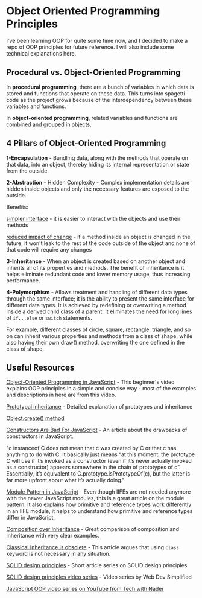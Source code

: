 # Object Oriented Programming Principles

I've been learning OOP for quite some time now, and I decided to make a repo of OOP principles for future reference. I will also include some technical explanations here.

## Procedural vs. Object-Oriented Programming

In **procedural programming**, there are a bunch of variables in which data is stored and functions that operate on these data. This turns into spagetti code as the project grows because of the interdependency between these variables and functions.

In **object-oriented programming**, related variables and functions are combined and grouped in objects.

## 4 Pillars of Object-Oriented Programming

**1-Encapsulation** - Bundling data, along with the methods that operate on that data, into an object, thereby hiding its internal representation or state from the outside.

**2-Abstraction** - Hidden Complexity - Complex implementation details are hidden inside objects and only the necessary features are exposed to the outside.

Benefits: 

<ins>simpler interface</ins> - it is easier to interact with the objects and use their methods

<ins>reduced impact of change</ins> - if a method inside an object is changed in the future, it won't leak to the rest of the code outside of the object and none of that code will require any changes

**3-Inheritance** - When an object is created based on another object and inherits all of its properties and methods. The benefit of inheritance is it helps eliminate redundant code and lower memory usage, thus increasing performance.

**4-Polymorphism** - Allows treatment and handling of different data types through the same interface; it is the ability to present the same interface for different data types. It is achieved by redefining or overwriting a method inside a derived child class of a parent. It eliminates the need for long lines of `if...else` or `switch` statements.

For example, different classes of circle, square, rectangle, triangle, and so on can inherit various properties and methods from a class of shape, while also having their own draw() method, overwriting the one defined in the class of shape.

## Useful Resources
[Object-Oriented Programming in JavaScript](https://www.youtube.com/watch?v=PFmuCDHHpwk&t=1073s) - This beginner's video explains OOP principles in a simple and concise way - most of the examples and descriptions in here are from this video.

[Prototypal inheritance](https://javascript.info/prototype-inheritance) - Detailed explanation of prototypes and inheritance

[Object.create() method](https://www.youtube.com/watch?v=MACDGu96wrA)

[Constructors Are Bad For JavaScript](https://tsherif.wordpress.com/2013/08/04/constructors-are-bad-for-javascript/) - An article about the drawbacks of constructors in JavaScript.

"c instanceof C does not mean that c was created by C or that c has anything to do with C. It basically just means “at this moment, the prototype C will use if it’s invoked as a constructor (even if it’s never actually invoked as a constructor) appears somewhere in the chain of prototypes of c”. Essentially, it’s equivalent to C.prototype.isPrototypeOf(c), but the latter is far more upfront about what it’s actually doing."

[Module Pattern in JavaScript](https://dev.to/tomekbuszewski/module-pattern-in-javascript-56jm) - Even though IIFEs are not needed anymore with the newer JavaScript modules, this is a great article on the module pattern. It also explains how primitive and reference types work differently in an IIFE module, it helps to understand how primitive and reference types differ in JavaScript.

[Composition over Inheritance](https://www.youtube.com/watch?v=wfMtDGfHWpA) - Great comparison of composition and inheritance with very clear examples.

[Classical Inheritance is obsolete](https://medium.com/javascript-scene/3-different-kinds-of-prototypal-inheritance-es6-edition-32d777fa16c9) - This article argues that using `class` keyword is not necessary in any situation.

[SOLID design principles](https://duncan-mcardle.medium.com/solid-principle-1-single-responsibility-javascript-5d9ce2c6f4a5) - Short article series on SOLID design principles

[SOLID design principles video series](https://www.youtube.com/playlist?list=PLZlA0Gpn_vH9kocFX7R7BAe_CvvOCO_p9) - Video series by Web Dev Simplified

[JavaScript OOP video series on YouTube from Tech with Nader](https://www.youtube.com/playlist?list=PLovN13bqAx7DVYEicMjXyCmmGa_bueVt9)